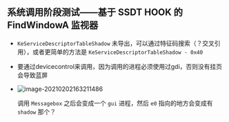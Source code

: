 ## 系统调用阶段测试——基于 SSDT HOOK 的 FindWindowA 监视器

+ `KeServiceDescriptorTableShadow` 未导出，可以通过特征码搜索（？交叉引用），或者更简单的方法是 `KeServiceDescriptorTableShadow - 0x40` 

+ 要通过devicecontrol来调用，因为调用的进程必须使用过gdi，否则没有挂页会导致蓝屏

+ ![image-20210202163211486](https://cdn.jsdelivr.net/gh/smallzhong/picgo-pic-bed/image-20210202163211486.png)

  调用 `Messagebox` 之后会变成一个 `gui` 进程，然后 `e0` 指向的地方会变成有 `shadow` 那个？
